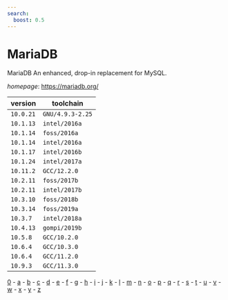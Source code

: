 ```yaml
---
search:
  boost: 0.5
---
```

# MariaDB

MariaDB An enhanced, drop-in replacement for MySQL.

*homepage*: <https://mariadb.org/>

version | toolchain
--------|----------
``10.0.21`` | ``GNU/4.9.3-2.25``
``10.1.13`` | ``intel/2016a``
``10.1.14`` | ``foss/2016a``
``10.1.14`` | ``intel/2016a``
``10.1.17`` | ``intel/2016b``
``10.1.24`` | ``intel/2017a``
``10.11.2`` | ``GCC/12.2.0``
``10.2.11`` | ``foss/2017b``
``10.2.11`` | ``intel/2017b``
``10.3.10`` | ``foss/2018b``
``10.3.14`` | ``foss/2019a``
``10.3.7`` | ``intel/2018a``
``10.4.13`` | ``gompi/2019b``
``10.5.8`` | ``GCC/10.2.0``
``10.6.4`` | ``GCC/10.3.0``
``10.6.4`` | ``GCC/11.2.0``
``10.9.3`` | ``GCC/11.3.0``

[0](../0/index.md) - [a](../a/index.md) - [b](../b/index.md) - [c](../c/index.md) - [d](../d/index.md) - [e](../e/index.md) - [f](../f/index.md) - [g](../g/index.md) - [h](../h/index.md) - [i](../i/index.md) - [j](../j/index.md) - [k](../k/index.md) - [l](../l/index.md) - [m](../m/index.md) - [n](../n/index.md) - [o](../o/index.md) - [p](../p/index.md) - [q](../q/index.md) - [r](../r/index.md) - [s](../s/index.md) - [t](../t/index.md) - [u](../u/index.md) - [v](../v/index.md) - [w](../w/index.md) - [x](../x/index.md) - [y](../y/index.md) - [z](../z/index.md)


